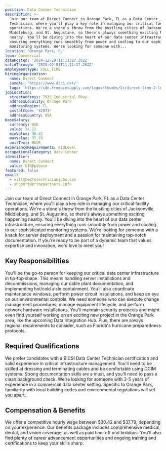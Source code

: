 ```yaml
---
position: Data Center Technician
description: >-
  Join our team at Direct Connect in Orange Park, FL as a Data Center
  Technician, where you'll play a key role in managing our critical facility
  operations. We're a stone's throw from the bustling cities of Jacksonville,
  Middleburg, and St. Augustine, so there's always something exciting happening
  nearby. You'll be diving into the heart of our data center infrastructure,
  ensuring everything runs smoothly from power and cooling to our sophisticated
  monitoring systems. We're looking for someone with...
location: 'Orange Park, FL'
team: Commercial
datePosted: '2024-12-29T11:11:27.262Z'
validThrough: '2025-02-01T11:11:27.262Z'
employmentType: FULL_TIME
hiringOrganization:
  name: Direct Connect
  sameAs: 'https://www.dlci.net/'
  logo: 'https://cdn.freebiesupply.com/logos/thumbs/2x/direct-line-2-logo.png'
jobLocation:
  streetAddress: 7532 Industrial Pkwy.
  addressLocality: Orange Park
  addressRegion: FL
  postalCode: '32073'
  addressCountry: USA
baseSalary:
  currency: USD
  value: 34.11
  minValue: 30.42
  maxValue: 37.79
  unitText: HOUR
experienceRequirements: midLevel
occupationalCategory: Data Center
identifier:
  name: Direct Connect
  value: DIREpdbusn
featured: false
email:
  - will@bestelectricianjobs.com
  - support@primepartners.info
---
```




Join our team at Direct Connect in Orange Park, FL as a Data Center Technician, where you'll play a key role in managing our critical facility operations. We're a stone's throw from the bustling cities of Jacksonville, Middleburg, and St. Augustine, so there's always something exciting happening nearby. You'll be diving into the heart of our data center infrastructure, ensuring everything runs smoothly from power and cooling to our sophisticated monitoring systems. We're looking for someone with a knack for server deployment and a passion for maintaining top-notch documentation. If you're ready to be part of a dynamic team that values expertise and innovation, we'd love to meet you!

## Key Responsibilities
You'll be the go-to person for keeping our critical data center infrastructure in tip-top shape. This means handling server installations and decommissions, managing our cable plant documentation, and implementing hot/cold aisle containment. You'll also coordinate maintenance windows, perform power circuit installations, and keep an eye on our environmental controls. We need someone who can execute change management procedures, manage equipment lifecycle, and perform network hardware installations. You'll maintain security protocols and might even find yourself working on an exciting new project in the Orange Park area, like the upcoming Data Integration Hub. Plus, there are always regional requirements to consider, such as Florida's hurricane preparedness protocols.

## Required Qualifications
We prefer candidates with a BICSI Data Center Technician certification and solid experience in critical infrastructure management. You'll need to be skilled at dressing and terminating cables and be comfortable using DCIM systems. Strong documentation skills are a must, and you'll need to pass a clean background check. We're looking for someone with 3-5 years of experience in a commercial data center setting. Specific to Orange Park, familiarity with local building codes and environmental regulations will set you apart.

## Compensation & Benefits
We offer a competitive hourly wage between $30.42 and $37.79, depending on your experience. Our benefits package includes comprehensive medical, dental, and vision coverage, as well as paid time off and holidays. You'll also find plenty of career advancement opportunities and ongoing training and certifications to keep your skills sharp.
